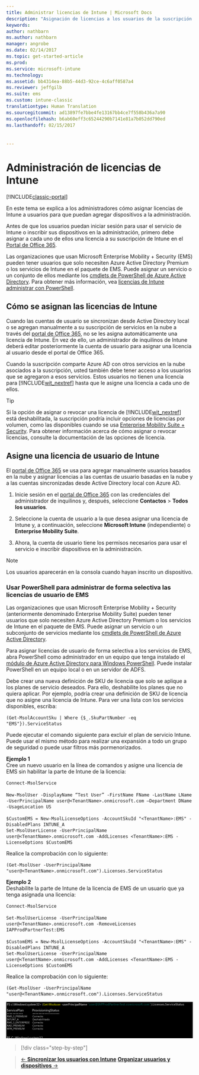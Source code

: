 ```yaml
---
title: Administrar licencias de Intune | Microsoft Docs
description: "Asignación de licencias a los usuarios de la suscripción de Intune."
keywords: 
author: nathbarn
ms.author: nathbarn
manager: angrobe
ms.date: 02/14/2017
ms.topic: get-started-article
ms.prod: 
ms.service: microsoft-intune
ms.technology: 
ms.assetid: bb4314ea-88b5-44d3-92ce-4c6aff0587a4
ms.reviewer: jeffgilb
ms.suite: ems
ms.custom: intune-classic
translationtype: Human Translation
ms.sourcegitcommit: ad13897fe7bbe4fe13167bb4ce7f558b436a7a90
ms.openlocfilehash: b6ab60eff3c65244290b7141e81a7b052dd790ed
ms.lasthandoff: 02/15/2017


---
```


# <a name="manage-intune-licenses"></a>Administración de licencias de Intune

[!INCLUDE[classic-portal](../includes/classic-portal.md)]

En este tema se explica a los administradores cómo asignar licencias de Intune a usuarios para que puedan agregar dispositivos a la administración.

Antes de que los usuarios puedan iniciar sesión para usar el servicio de Intune o inscribir sus dispositivos en la administración, primero debe asignar a cada uno de ellos una licencia a su suscripción de Intune en el [Portal de Office 365](http://go.microsoft.com/fwlink/p/?LinkId=698854).

Las organizaciones que usan Microsoft Enterprise Mobility + Security (EMS) pueden tener usuarios que solo necesiten Azure Active Directory Premium o los servicios de Intune en el paquete de EMS. Puede asignar un servicio o un conjunto de ellos mediante los [cmdlets de PowerShell de Azure Active Directory](https://msdn.microsoft.com/library/jj151815.aspx). Para obtener más información, vea [licencias de Intune administrar con PowerShell](start-with-a-paid-subscription-to-microsoft-intune-step-4-posh.md).

## <a name="how-intune-licenses-are-assigned"></a>Cómo se asignan las licencias de Intune
Cuando las cuentas de usuario se sincronizan desde Active Directory local o se agregan manualmente a su suscripción de servicios en la nube a través del [portal de Office 365](http://go.microsoft.com/fwlink/p/?LinkId=698854), no se les asigna automáticamente una licencia de Intune. En vez de ello, un administrador de inquilinos de Intune deberá editar posteriormente la cuenta de usuario para asignar una licencia al usuario desde el portal de Office 365.

Cuando la suscripción comparte Azure AD con otros servicios en la nube asociados a la suscripción, usted también debe tener acceso a los usuarios que se agregaron a esos servicios. Estos usuarios no tienen una licencia para [!INCLUDE[wit_nextref](../includes/wit_nextref_md.md)] hasta que le asigne una licencia a cada uno de ellos.

> [!TIP]
> Si la opción de asignar o revocar una licencia de [!INCLUDE[wit_nextref](../includes/wit_nextref_md.md)] está deshabilitada, la suscripción podría incluir opciones de licencias por volumen, como las disponibles cuando se usa [Enterprise Mobility Suite + Security](https://www.microsoft.com/en-us/server-cloud/enterprise-mobility/overview.aspx). Para obtener información acerca de cómo asignar o revocar licencias, consulte la documentación de las opciones de licencia.

## <a name="assign-an-intune-user-license"></a>Asigne una licencia de usuario de Intune

El [portal de Office 365](http://go.microsoft.com/fwlink/p/?LinkId=698854) se usa para agregar manualmente usuarios basados en la nube y asignar licencias a las cuentas de usuario basadas en la nube y a las cuentas sincronizadas desde Active Directory local con Azure AD.

1.  Inicie sesión en el [portal de Office 365](http://go.microsoft.com/fwlink/p/?LinkId=698854) con las credenciales del administrador de inquilinos y, después, seleccione **Contactos** > **Todos los usuarios**.

2.  Seleccione la cuenta de usuario a la que desea asignar una licencia de Intune y, a continuación, seleccione **Microsoft Intune** (independiente) o **Enterprise Mobility Suite**.

3.  Ahora, la cuenta de usuario tiene los permisos necesarios para usar el servicio e inscribir dispositivos en la administración.

> [!NOTE]
> Los usuarios aparecerán en la consola cuando hayan inscrito un dispositivo.

### <a name="use-powershell-to-selectively-manage-ems-user-licenses"></a>Usar PowerShell para administrar de forma selectiva las licencias de usuario de EMS
Las organizaciones que usan Microsoft Enterprise Mobility + Security (anteriormente denominado Enterprise Mobility Suite) pueden tener usuarios que solo necesiten Azure Active Directory Premium o los servicios de Intune en el paquete de EMS. Puede asignar un servicio o un subconjunto de servicios mediante los [cmdlets de PowerShell de Azure Active Directory](https://msdn.microsoft.com/library/jj151815.aspx).

Para asignar licencias de usuario de forma selectiva a los servicios de EMS, abra PowerShell como administrador en un equipo que tenga instalado el [módulo de Azure Active Directory para Windows PowerShell](https://msdn.microsoft.com/library/jj151815.aspx#bkmk_installmodule). Puede instalar PowerShell en un equipo local o en un servidor de ADFS.

Debe crear una nueva definición de SKU de licencia que solo se aplique a los planes de servicio deseados. Para ello, deshabilite los planes que no quiera aplicar. Por ejemplo, podría crear una definición de SKU de licencia que no asigne una licencia de Intune. Para ver una lista con los servicios disponibles, escriba:

    (Get-MsolAccountSku | Where {$_.SkuPartNumber -eq "EMS"}).ServiceStatus

Puede ejecutar el comando siguiente para excluir el plan de servicio Intune. Puede usar el mismo método para realizar una expansión a todo un grupo de seguridad o puede usar filtros más pormenorizados.

**Ejemplo 1**<br>
Cree un nuevo usuario en la línea de comandos y asigne una licencia de EMS sin habilitar la parte de Intune de la licencia:

    Connect-MsolService

    New-MsolUser -DisplayName “Test User” -FirstName FName -LastName LName -UserPrincipalName user@<TenantName>.onmicrosoft.com –Department DName -UsageLocation US

    $CustomEMS = New-MsolLicenseOptions -AccountSkuId "<TenantName>:EMS" -DisabledPlans INTUNE_A
    Set-MsolUserLicense -UserPrincipalName user@<TenantName>.onmicrosoft.com -AddLicenses <TenantName>:EMS -LicenseOptions $CustomEMS


Realice la comprobación con lo siguiente:

    (Get-MsolUser -UserPrincipalName "user@<TenantName>.onmicrosoft.com").Licenses.ServiceStatus

**Ejemplo 2**<br>
Deshabilite la parte de Intune de la licencia de EMS de un usuario que ya tenga asignada una licencia:

    Connect-MsolService

    Set-MsolUserLicense -UserPrincipalName user@<TenantName>.onmicrosoft.com -RemoveLicenses IAPProdPartnerTest:EMS

    $CustomEMS = New-MsolLicenseOptions -AccountSkuId "<TenantName>:EMS" -DisabledPlans INTUNE_A
    Set-MsolUserLicense -UserPrincipalName user@<TenantName>.onmicrosoft.com -AddLicenses <TenantName>:EMS -LicenseOptions $CustomEMS

Realice la comprobación con lo siguiente:

    (Get-MsolUser -UserPrincipalName "user@<TenantName>.onmicrosoft.com").Licenses.ServiceStatus

![PoSH-AddLic-Verify](./media/posh-addlic-verify.png)

>[!div class="step-by-step"]

>[&larr; **Sincronizar los usuarios con Intune**](.\start-with-a-paid-subscription-to-microsoft-intune-step-2.md)     [**Organizar usuarios y dispositivos** &rarr;](.\start-with-a-paid-subscription-to-microsoft-intune-step-5.md)  

